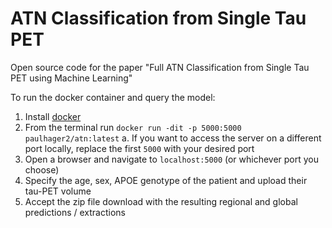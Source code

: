 # ATN Classification from Single Tau PET

Open source code for the paper "Full ATN Classification from Single Tau PET using Machine Learning"

To run the docker container and query the model: 
1. Install [docker](https://docs.docker.com/get-docker/)
2. From the terminal run `docker run -dit -p 5000:5000 paulhager2/atn:latest`
  a. If you want to access the server on a different port locally, replace the first `5000` with your desired port
3. Open a browser and navigate to `localhost:5000` (or whichever port you choose)
4. Specify the age, sex, APOE genotype of the patient and upload their tau-PET volume
5. Accept the zip file download with the resulting regional and global predictions / extractions